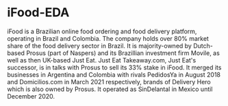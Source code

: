 # iFood-EDA
iFood is a Brazilian online food ordering and food delivery platform, operating in Brazil and Colombia. The company holds over 80% market share of the food delivery sector in Brazil. It is majority-owned by Dutch-based Prosus (part of Naspers) and its Brazillian investment firm Movile, as well as then UK-based Just Eat. Just Eat Takeaway.com, Just Eat's successor, is in talks with Prosus to sell its 33% stake in iFood.  It merged its businesses in Argentina and Colombia with rivals PedidosYa in August 2018 and Domicilios.com in March 2021 respectively, brands of Delivery Hero which is also owned by Prosus. It operated as SinDelantal in Mexico until December 2020.

